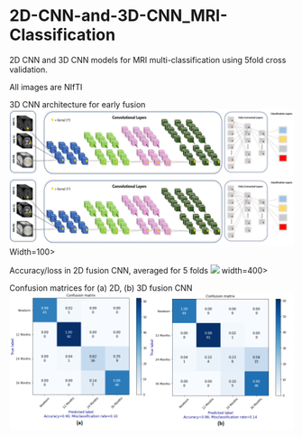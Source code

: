 # 2D-CNN-and-3D-CNN_MRI-Classification
 2D CNN and 3D CNN models for MRI multi-classification using 5fold cross validation.

All images are NIfTI

3D CNN architecture for early fusion
![](images/3D_fusion_model.jpg)
<img src="images/3D_fusion_model.jpg"> Width=100>


Accuracy/loss in 2D fusion CNN, averaged for 5 folds
<img src="images/2Dfusion_plots.jpg"> width=400>


Confusion matrices for (a) 2D, (b) 3D fusion CNN
![](images/2D_3D_fusion_kfold.png)

